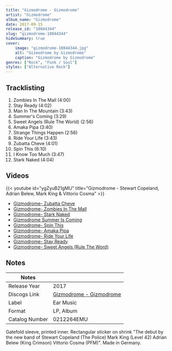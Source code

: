 ```yaml
---
title: "Gizmodrome - Gizmodrome"
artist: "Gizmodrome"
album_name: "Gizmodrome"
date: 2017-09-15
release_id: "10844344"
slug: "gizmodrome-10844344"
hideSummary: true
cover:
    image: "gizmodrome-10844344.jpg"
    alt: "Gizmodrome by Gizmodrome"
    caption: "Gizmodrome by Gizmodrome"
genres: ["Rock", "Funk / Soul"]
styles: ["Alternative Rock"]
---
```


## Tracklisting
1. Zombies In The Mall (4:00)
2. Stay Ready (4:02)
3. Man In The Mountain (3:43)
4. Summer's Coming (3:29)
5. Sweet Angels (Rule The World) (2:56)
6. Amaka Pipa (3:40)
7. Strange Things Happen (2:56)
8. Ride Your Life (3:43)
9. Zubatta Cheve (4:01)
10. Spin This (6:10)
11. I Know Too Much (3:47)
12. Stark Naked (4:04)

## Videos
{{< youtube id="ygZyuB21gMU" title="Gizmodrome  - Stewart Copeland, Adrian Belew, Mark King & Vittorio Cosma" >}}
- [Gizmodrome- Zubatta Cheve](https://www.youtube.com/watch?v=Su7O_l93U6o)
- [Gizmodrome- Zombies In The Mall](https://www.youtube.com/watch?v=innkqp8YDPw)
- [Gizmodrome- Stark Naked](https://www.youtube.com/watch?v=-Znl0JPeZ8M)
- [Gizmodrome Summer Is Coming](https://www.youtube.com/watch?v=za2_NMennRo)
- [Gizmodrome- Spin This](https://www.youtube.com/watch?v=Ph1XdKGrjKE)
- [Gizmodrome- Amaka Pipa](https://www.youtube.com/watch?v=7Ovg7IfI89o)
- [Gizmodrome- Ride Your Life](https://www.youtube.com/watch?v=2FRvy0MIKlk)
- [Gizmodrome- Stay Ready](https://www.youtube.com/watch?v=kZJ6L4o1fM0)
- [Gizmodrome- Sweet Angels (Rule The Word)](https://www.youtube.com/watch?v=RKh3N-t7ykM)


## Notes

| Notes          |             |
| ---------------| ----------- |
| Release Year   | 2017 |
| Discogs Link   | [Gizmodrome - Gizmodrome](https://www.discogs.com/release/10844344-Gizmodrome-Gizmodrome) |
| Label          | Ear Music |
| Format         | LP, Album |
| Catalog Number | 0212264EMU |

Gatefold sleeve, printed inner.  Rectangular sticker on shrink "The debut by the new band of Stewart Copeland (The Police) Mark King (Level 42) Adrian Belew (King Crimson) Vittorio Cosma (PFM)". Made in Germany.

